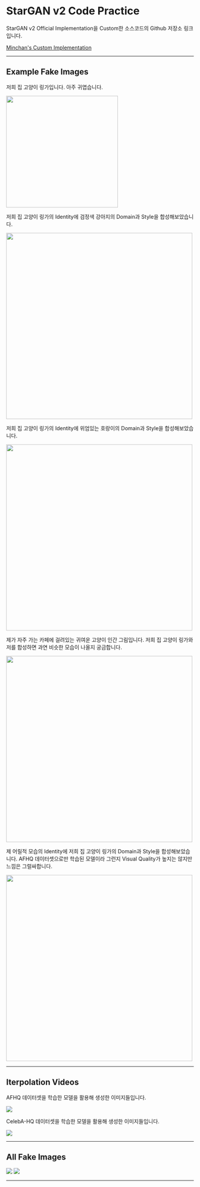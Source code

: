 # StarGAN v2 Code Practice

StarGAN v2 Official Implementation을 Custom한 소스코드의 Github 저장소 링크입니다.

[Minchan's Custom Implementation](https://github.com/shoveling-pig/custom-stargan-v2)

---

## Example Fake Images

저희 집 고양이 링가입니다. 아주 귀엽습니다.

<img src="/assets/result/linga.jpeg" width="300" height="300" />

저희 집 고양이 링가의 Identity에 검정색 강아지의 Domain과 Style을 합성해보았습니다.

<img src="/assets/result/linga_plus_dog.jpg" width="500" height="500" />

저희 집 고양이 링가의 Identity에 위엄있는 호랑이의 Domain과 Style을 합성해보았습니다.

<img src="/assets/result/linga_plus_wildlife.jpg" width="500" height="500" />

제가 자주 가는 카페에 걸려있는 귀여운 고양이 인간 그림입니다. 저희 집 고양이 링가와 저를 합성하면 과연 비슷한 모습이 나올지 궁금합니다.

<img src="/assets/result/cafe_cat_man.jpeg" width="500" height="500" />

제 어릴적 모습의 Identity에 저희 집 고양이 링가의 Domain과 Style을 합성해보았습니다. AFHQ 데이터셋으로만 학습된 모델이라 그런지 Visual Quality가 높지는 않지만 느낌은 그럴싸합니다.

<img src="/assets/result/baby_plus_linga.PNG" width="500" height="500" />

---

## Iterpolation Videos

AFHQ 데이터셋을 학습한 모델을 활용해 생성한 이미지들입니다.

<img src="/assets/result/afhq_video.gif" />

CelebA-HQ 데이터셋을 학습한 모델을 활용해 생성한 이미지들입니다.

<img src="/assets/result/celeba_video.gif" />

---

## All Fake Images

<img src="/assets/result/afhq_result1.jpg" />

<img src="/assets/result/celeba_result2.jpg" />

---

